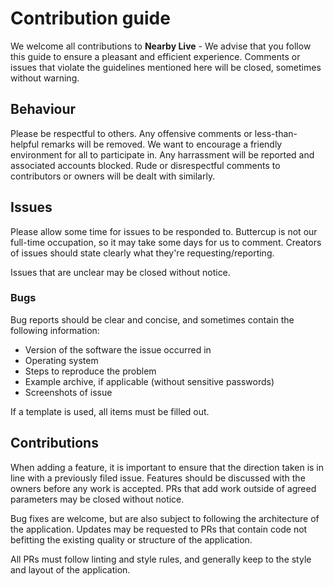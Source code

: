 # Contribution guide

We welcome all contributions to **Nearby Live** - We advise that you follow this guide to ensure a pleasant and efficient experience. Comments or issues that violate the guidelines mentioned here will be closed, sometimes without warning.

## Behaviour

Please be respectful to others. Any offensive comments or less-than-helpful remarks will be removed. We want to encourage a friendly environment for all to participate in. Any harrassment will be reported and associated accounts blocked. Rude or disrespectful comments to contributors or owners will be dealt with similarly.

## Issues

Please allow some time for issues to be responded to. Buttercup is not our full-time occupation, so it may take some days for us to comment. Creators of issues should state clearly what they're requesting/reporting.

Issues that are unclear may be closed without notice.

### Bugs

Bug reports should be clear and concise, and sometimes contain the following information:

 * Version of the software the issue occurred in
 * Operating system
 * Steps to reproduce the problem
 * Example archive, if applicable (without sensitive passwords)
 * Screenshots of issue

If a template is used, all items must be filled out.

## Contributions

When adding a feature, it is important to ensure that the direction taken is in line with a previously filed issue. Features should be discussed with the owners before any work is accepted. PRs that add work outside of agreed parameters may be closed without notice.

Bug fixes are welcome, but are also subject to following the architecture of the application. Updates may be requested to PRs that contain code not befitting the existing quality or structure of the application.

All PRs must follow linting and style rules, and generally keep to the style and layout of the application.
